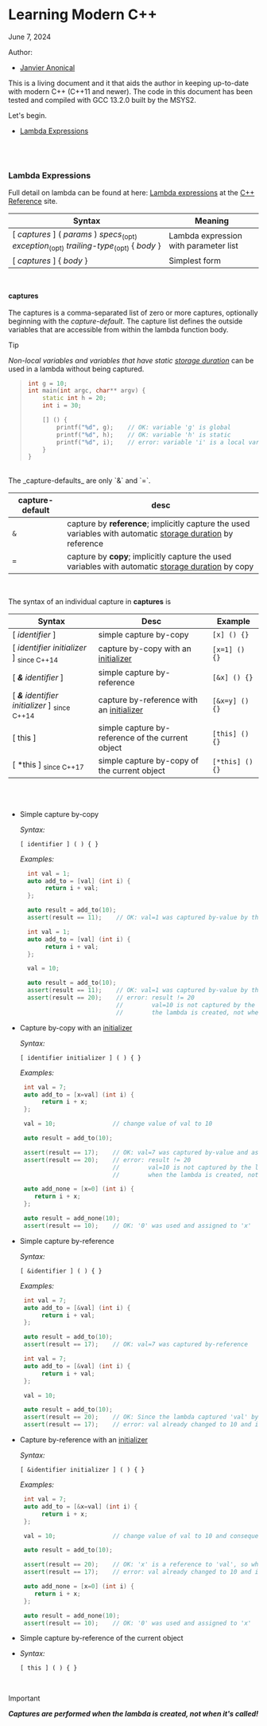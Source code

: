 # <a name="main"></a>Learning Modern C++

June 7, 2024

Author:

* [Janvier Anonical](http://www.linkedin.com/in/janvierja)

This is a living document and it that aids the author in keeping up-to-date with modern C++ (C++11 and newer).
The code in this document has been tested and compiled with GCC 13.2.0 built by the MSYS2.

Let's begin.

* [Lambda Expressions](#lambda-expressions)

<br/>
<br/>

### <a name="lambda-expressions"></a>Lambda Expressions

Full detail on lambda can be found at here: [Lambda expressions](https://en.cppreference.com/w/cpp/language/lambda) at the [C++ Reference](https://en.cppreference.com/w/) site.
<br/>

|Syntax|Meaning|
|---|---|
| [ _captures_ ] ( _params﻿_ ) _specs_<sub>(opt)</sub> _exception_<sub>(opt)</sub> _trailing-type_<sub>(opt)</sub> { _body_ } |Lambda expression with parameter list|
| [ _captures_ ]  { _body_ } |Simplest form|

<br/>

**captures**
   <br/>
   <br/>
   The captures is a comma-separated list of zero or more captures, optionally beginning with the _capture-default_.
   The capture list defines the outside variables that are accessible from within the lambda function body.
   <br/>
   
   > [!TIP]
   > _Non-local variables and variables that have static [storage duration](https://en.cppreference.com/w/cpp/language/storage_duration)_ can be used in a lambda without being captured.

   > ``` c++
   > int g = 10;
   > int main(int argc, char** argv) {
   >     static int h = 20;
   >     int i = 30;
   >
   >     [] () {
   >         printf("%d", g);    // OK: variable 'g' is global
   >         printf("%d", h);    // OK: variable 'h' is static
   >         printf("%d", i);    // error: variable 'i' is a local variable
   >     }
   > }
   > ```

   <br/>
   The _capture-defaults_ are only `&` and `=`.

   |capture-default|desc|
   |---|---|
   |`&`|capture by **reference**; implicitly capture the used variables with automatic [storage duration](https://en.cppreference.com/w/cpp/language/storage_duration) by reference|
   |`=`|capture by **copy**; implicitly capture the used variables with automatic [storage duration](https://en.cppreference.com/w/cpp/language/storage_duration) by copy|
   <br/>

   The syntax of an individual capture in **captures** is
   <br/>

   |Syntax|Desc|Example|
   |---|---|---|
   | [ _identifier_ ] |simple capture by-copy|`[x] () {}`|
   | [ _identifier initializer_ ] <sub>since C++14</sub> |capture by-copy with an [initializer](https://en.cppreference.com/w/cpp/language/initialization)|`[x=1] () {}`|
   | [ _**&** identifier_ ] |simple capture by-reference|`[&x] () {}`|
   | [ _**&** identifier initializer_ ] <sub>since C++14</sub> |capture by-reference with an [initializer](https://en.cppreference.com/w/cpp/language/initialization)|`[&x=y] () {}`|
   | [ this ] |simple capture by-reference of the current object|`[this] () {}`|
   | [ *this ] <sub>since C++17</sub> |simple capture by-copy of the current object|`[*this] () {}`|
   <br/>

   
   <br/>

   - Simple capture by-copy

     _Syntax:_

     `[ identifier ] ( ) { }`
   
     _Examples:_
     <br/>
   
     ``` c++
       int val = 1;
       auto add_to = [val] (int i) { 
	        return i + val;
       };

       auto result = add_to(10);
       assert(result == 11);    // OK: val=1 was captured by-value by the lambda expression     
     ```

     ``` c++
       int val = 1;
       auto add_to = [val] (int i) { 
	        return i + val;
       };

       val = 10;

       auto result = add_to(10);
       assert(result == 11);    // OK: val=1 was captured by-value by the lambda expression
       assert(result == 20);    // error: result != 20
                                //        val=10 is not captured by the lambda because captures are performed when
                                //        the lambda is created, not when it's called! So here val=1 was captured.
     ```


   - Capture by-copy with an [initializer](https://en.cppreference.com/w/cpp/language/initialization)  
   
     _Syntax:_
     
     `[ identifier initializer ] ( ) { }`

     _Examples:_
     <br/>
   
     ``` c++
      int val = 7;
      auto add_to = [x=val] (int i) { 
           return i + x;
      };

      val = 10;                // change value of val to 10

      auto result = add_to(10);

      assert(result == 17);    // OK: val=7 was captured by-value and assigned to 'x'
      assert(result == 20);    // error: result != 20
                               //        val=10 is not captured by the lambda because captures are performed
                               //        when the lambda is created, not when it's called! Here, val=7 was captured.
     ```
     
     ``` c++
      auto add_none = [x=0] (int i) { 
         return i + x;
      };

      auto result = add_none(10);
      assert(result == 10);    // OK: '0' was used and assigned to 'x'
     ```
    

   - Simple capture by-reference  
   
     _Syntax:_
     
     `[ &identifier ] ( ) { }`

     _Examples:_
     <br/>
   
     ``` c++
      int val = 7;
      auto add_to = [&val] (int i) { 
           return i + val;
      };

      auto result = add_to(10);
      assert(result == 17);    // OK: val=7 was captured by-reference
     ```
     
     ``` c++
      int val = 7;
      auto add_to = [&val] (int i) { 
           return i + val;
      };

      val = 10;

      auto result = add_to(10);
      assert(result == 20);    // OK: Since the lambda captured 'val' by-reference, the change to val=10 was visible to the lambda
      assert(result == 17);    // error: val already changed to 10 and is visible to the lambda since it was a capture by-reference
     ```

   - Capture by-reference with an [initializer](https://en.cppreference.com/w/cpp/language/initialization)  
   
     _Syntax:_
     
     `[ &identifier initializer ] ( ) { }`

     _Examples:_
     <br/>
   
     ``` c++
      int val = 7;
      auto add_to = [&x=val] (int i) { 
           return i + x;
      };

      val = 10;                // change value of val to 10 and consequently x also changes since it is a reference to val

      auto result = add_to(10);

      assert(result == 20);    // OK: 'x' is a reference to 'val', so whatever happens to 'val', happens to 'x'
      assert(result == 17);    // error: val already changed to 10 and is visible to the lambda expression through variable'x'
     ```
     
     ``` c++
      auto add_none = [x=0] (int i) { 
         return i + x;
      };

      auto result = add_none(10);
      assert(result == 10);    // OK: '0' was used and assigned to 'x'
     ```
   - Simple capture by-reference of the current object
   - 
     _Syntax:_
     
     `[ this ] ( ) { }`
     
<br/>

    
> [!IMPORTANT]
> _**Captures are performed when the lambda is created, not when it's called!**_

<br/>

